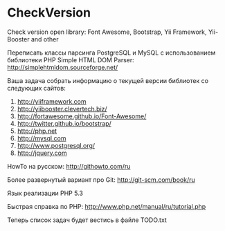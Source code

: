 CheckVersion
============

Check version open library: Font Awesome, Bootstrap, Yii Framework, Yii-Booster and other

Переписать классы парсинга PostgreSQL и MySQL с использованием библиотеки PHP Simple HTML DOM Parser: http://simplehtmldom.sourceforge.net/

Ваша задача собрать информацию о текущей версии библиотек со следующих сайтов:

1. http://yiiframework.com
2. http://yiibooster.clevertech.biz/
3. http://fortawesome.github.io/Font-Awesome/
4. http://twitter.github.io/bootstrap/
5. http://php.net
6. http://mysql.com
7. http://www.postgresql.org/
8. http://jquery.com

HowTo на русском: http://githowto.com/ru

Более развернутый вариант про Git: http://git-scm.com/book/ru

Язык реализации PHP 5.3

Быстрая справка по PHP: http://www.php.net/manual/ru/tutorial.php

Теперь список задач будет вестись в файле TODO.txt
